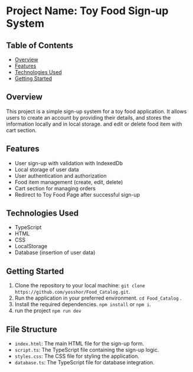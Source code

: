 # Project Name: Toy Food Sign-up System

## Table of Contents

* [Overview](#overview)
* [Features](#features)
* [Technologies Used](#technologies-used)
* [Getting Started](#getting-started)

## Overview

This project is a simple sign-up system for a toy food application. It allows users to create an account by providing their details, and stores the information locally and in local storage. and edit or delete food item with cart section.



## Features

* User sign-up with validation with IndexedDb
* Local storage of user data
* User authentication and authorization
* Food item management (create, edit, delete)
* Cart section for managing orders
* Redirect to Toy Food Page after successful sign-up

## Technologies Used
* TypeScript
* HTML
* CSS
* LocalStorage
* Database (insertion of user data)

## Getting Started

1. Clone the repository to your local machine: `git clone https://github.com/yosshor/Food_Catalog.git`.
2. Run the application in your preferred environment. `cd Food_Catalog` .
3. Install the required dependencies. `npm install` or `npm i`.
4. run the project `npm run dev`


## File Structure

* `index.html`: The main HTML file for the sign-up form.
* `script.ts`: The TypeScript file containing the sign-up logic.
* `styles.css`: The CSS file for styling the application.
* `database.ts`: The TypeScript file for database integration.


